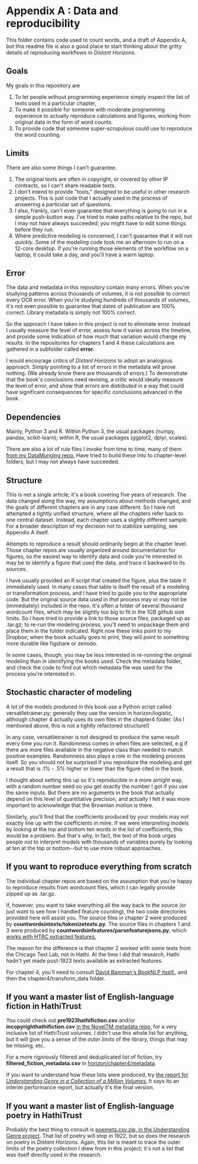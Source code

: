 Appendix A : Data and reproducibility
=====================================

This folder contains code used to count words, and a draft of Appendix A, but this readme file is also a good place to start thinking about the gritty details of reproducing workflows in *Distant Horizons.*

Goals
-----

My goals in this repository are

1. To let people without programming experience simply inspect the list of texts used in a particular chapter, 
2. To make it possible for someone with moderate programming experience to actually reproduce calculations and figures, working from original data in the form of word counts.
3. To provide code that someone super-scrupulous could use to reproduce the word counting.

Limits
------

There are also some things I can't guarantee. 

1. The original texts are often in copyright, or covered by other IP contracts, so I can't share readable texts.
2. I don't intend to provide "tools," designed to be useful in other research projects. This is just code that I actually used in the process of answering a particular set of questions.
3. I also, frankly, can't even guarantee that everything is going to run in a simple push-button way. I've tried to make paths relative to the repo, but I may not have always succeeded; you might have to edit some things before they run.
4. Where predictive modeling is concerned, I can't guarantee that it will run *quickly.* Some of the modeling code took me an afternoon to run on a 12-core desktop. If you're running those elements of the workflow on a laptop, it could take a day, and you'll have a warm laptop.

Error
-----
The data and metadata in this repository contain many errors. When you're studying patterns across thousands of volumes, it is not possible to correct every OCR error. When you're studying hundreds of thousands of volumes, it's not even possible to guarantee that dates of publication are 100% correct. Library metadata is simply not 100% correct.

So the approach I have taken in this project is not to eliminate error. Instead I usually measure the level of error, assess how it varies across the timeline, and provide some indication of how much that variation would change my results. In the repositories for chapters 1 and 4 these calculations are gathered in a subfolder called **error.** 

I would encourage critics of *Distant Horizons* to adopt an analogous approach. Simply pointing to a list of errors in the metadata will prove nothing. (We already know there are thousands of errors.) To demonstrate that the book's conclusions need revising, a critic would ideally measure the level of error, and show that errors are distributed in a way that could have significant consequences for specific conclusions advanced in the book.

Dependencies
------------

Mainly, Python 3 and R. Within Python 3, the usual packages (numpy, pandas, scikit-learn); within R, the usual packages (ggplot2, dplyr, scales). 

There are also a lot of rule files I invoke from time to time, many of them [from my DataMunging repo.](https://github.com/tedunderwood/DataMunging/tree/master/rulesets) Have tried to build these into to chapter-level folders, but I may not always have succeeded.

Structure
---------

This is not a single article; it's a book covering five years of research. The data changed along the way, my assumptions about methods changed, and the goals of different chapters are in any case different. So I have not attempted a tightly unified structure, where all the chapters refer back to one central dataset. Instead, each chapter uses a slightly different sample. For a broader description of my decision not to stabilize sampling, see Appendix A itself.

Attempts to reproduce a result should ordinarily begin at the chapter level. Those chapter repos are usually organized around documentation for figures, so the easiest way to identify data and code you're interested in may be to identify a figure that used the data, and trace it backward to its sources.

I have usually provided an R script that created the figure, plus the table it immediately used. In many cases that table is itself the result of a modeling or transformation process, and I have tried to guide you to the appropriate code. But the original source data used in *that* process may or may not be (immediately) included in the repo. It's often a folder of several thousand wordcount files, which may be slightly too big to fit in the 1GB github size limits. So I have tried to provide a link to those source files, packaged up as .tar.gz; to re-run the modeling process, you'll need to unpackage them and place them in the folder indicated. Right now these links point to my Dropbox; when the book actually goes to print, they will point to something more durable like figshare or zenodo.

In some cases, though, you may be less interested in re-running the original modeling than in identifying the books used. Check the metadata folder, and check the code to find out which metadata file was used for the process you're interested in.

Stochastic character of modeling
--------------------------------

A lot of the models produced in this book use a Python script called versatiletrainer.py; generally they use the version in horizon/logistic, although chapter 4 actually uses its own files in the chapter4 folder. (As I mentioned above, this is not a tightly refactored structure!) 

In any case, versatiletrainer is not designed to produce the same result every time you run it. Randomness comes in when files are selected, e.g if there are more files available in the negative class than needed to match positive examples. Randomness also plays a role in the modeling process itself. So you should not be surprised if you reproduce the modeling and get a result that is .1% - .5% higher or lower than the figure cited in the book.

I thought about setting this up so it's reproducible in a more airtight way, with a random number seed so you get exactly the number I got if you use the same inputs. But there are no arguments in the book that actually depend on this level of quantitative precision, and actually I felt it was more important to acknowledge that the Brownian motion is there.

Similarly, you'll find that the coefficients produced by your models may not exactly line up with the coefficients in mine. If we were interpreting models by looking at the top and bottom ten words in the list of coefficients, this would be a problem. But that's why, in fact, the text of the book urges people *not* to interpret models with thousands of variables purely by looking at ten at the top or bottom--but to use more robust approaches.

If you want to reproduce everything from scratch
-------------------------------------------------------

The individual chapter repos are based on the assumption that you're happy to reproduce results from wordcount files, which I can legally provide zipped up as .tar.gz.

If, however, you want to take everything all the way back to the source (or just want to see how I handled feature counting), the two code directories provided here will assist you. The source files in chapter 2 were produced by **countwordsintexts/tokenizetexts.py**. The source files in chapters 1 and 3 were produced by **countwordsinfeatures/parsefeaturejsons.py**, which [works with HTRC extracted features.](https://wiki.htrc.illinois.edu/display/COM/Extracted+Features+Dataset)

The reason for the difference is that chapter 2 worked with some texts from the Chicago Text Lab, not in Hathi. At the time I did that research, Hathi hadn't yet made post-1923 texts available as extracted features.

For chapter 4, you'll need to consult [David Bamman's BookNLP itself.](https://github.com/dbamman/book-nlp), and then the chapter4/transform_data folder.

If you want a master list of English-language fiction in HathiTrust
----------------------------------

You could check out **pre1923hathifiction.csv** and/or **incopyrighthathifiction.csv** [in the NovelTM metadata repo,](https://github.com/tedunderwood/noveltmmeta) for a very inclusive list of HathiTrust volumes. I didn't use this whole list for anything, but it will give you a sense of the *outer limits* of the library, things that may be missing, etc.

For a more rigorously filtered and deduplicated list of fiction, try **filtered_fiction_metadata.csv** in [horizon/chapter4/metadata](https://github.com/tedunderwood/horizon/tree/master/chapter4/metadata).

If you want to understand how these lists were produced, try [the report for *Understanding Genre in a Collection of a Million Volumes.*](https://figshare.com/articles/Understanding_Genre_in_a_Collection_of_a_Million_Volumes_Interim_Report/1281251) It says its an interim performance report, but actually it's the final version.

If you want a master list of English-language poetry in HathiTrust
-----------------------------------

Probably the best thing to consult is [poemeta.csv.zip, in the Understanding Genre project](https://figshare.com/articles/Page_Level_Genre_Metadata_for_English_Language_Volumes_in_HathiTrust_1700_1922/1279201). That list of poetry will stop in 1922, but so does the research on poetry in *Distant Horizons.* Again, this list is meant to trace the outer limits of the poetry collection I drew from in this project; it's not a list that was itself directly used in the research.





